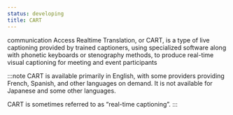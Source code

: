 ```yaml
---
status: developing
title: CART
---
```


communication Access Realtime Translation, or CART, is a type of live captioning provided by trained captioners, using specialized software along with phonetic keyboards or stenography methods, to produce real-time visual captioning for meeting and event participants

:::note
CART is available primarily in English, with some providers providing French, Spanish, and other languages on demand. It is not available for Japanese and some other languages. 

CART is sometimes referred to as “real-time captioning”.
:::